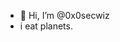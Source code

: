 - 👋 Hi, I’m @0x0secwiz
- i eat planets.

<!---
0x0secwiz/0x0secwiz is a ✨ special ✨ repository because its `README.md` (this file) appears on your GitHub profile.
You can click the Preview link to take a look at your changes.
--->

